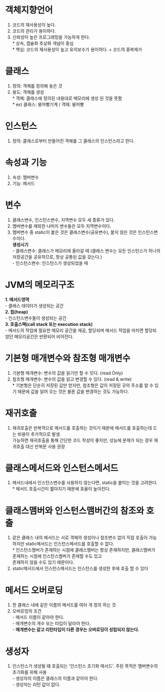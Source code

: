 # 객체지향언어
1. 코드의 재사용성이 높다.
2. 코드의 관리가 용이하다.
3. 신뢰성이 높은 프로그래밍을 가능하게 한다.
<br> * 상속, 캡슐화 추상화 개념이 중심
<br> * 핵심: 코드의 재사용성이 높고 유지보수가 용이하다. + 코드의 중복제거

# 클래스
1. 정의: 객체를 정의해 놓은 것
2. 용도: 객체를 생성
<br> * 객체: 클래스에 정의된 내용대로 메모리에 생성 된 것을 뜻함
<br> * ex) 클래스: 붕어빵기계 / 객체: 붕어빵 

# 인스턴스
1. 정의: 클래스로부터 만들어진 객체를 그 클래스의 인스턴스라고 한다.

# 속성과 기능
1. 속성: 멤버변수
2. 기능: 메서드

# 변수
1. 클래스변수, 인스턴스변수, 지역변수 모두 세 종류가 있다.
2. 맴버변수를 제외한 나머지 변수들은 모두 지역변수이다.
3. 멤버변수 중 static이 붙은 것은 클래스변수(공유변수), 붙지 않은 것은 인스턴스변수이다.
<br> **생성시기**
<br> - 클래스변수: 클래스가 메모리에 올라갈 때 (클래스 변수는 모든 인스턴스가 하나의 저장공간을 공유하므로, 항상 공통된 값을 갖는다.)
<br> - 인스턴스변수: 인스턴스가 생성되었을 때

# JVM의 메모리구조
**1. 메서드영역**
<br> - 클래스 데이터가 생성되는 공간<br>
**2. 힙(heap)**
<br> - 인스턴스변수들이 생성되는 공간<br>
**3. 호출스택(call stack 또는 execution stack)**
<br> - 메서드의 작업에 필요한 메모리 공간을 제공, 할당되며 메서드 작업을 마치면 할당되었던 메모리공간은 반환되어 비어진다.

# 기본형 매개변수와 참조형 매개변수
1. 기본형 매개변수: 변수의 값을 읽기만 할 수 잇다. (read Only)
2. 참조형 매개변수: 변수의 값을 읽고 변경할 수 있다. (read & write)
<br> * 기본형은 단순히 저장된 값만 얻지만, 참조형은 값이 저장된 곳의 주소를 알 수 있기 때문에 값을 읽어 오는 것은 물론 값을 변경하는 것도 가능하다.

# 재귀호출
1. 재귀호출은 반복적으로 메서드를 호출하는 것이기 때문에 메서드를 호출하는데 드는 비용이 추가적으로 발생.
<br>가능하면 재귀호출을 통해 간단한 코드 작성이 좋지만, 성능에 문제가 되는 경우 재귀호출 대신 반복문 사용 권장

# 클래스메서드와 인스턴스메서드
1. 메서드내에서 인스턴스변수를 사용하지 않는다면, static을 붙이는 것을 고려한다.
<br> * 메서드 호출시간이 짧아지기 때문에 효율이 높아진다.

# 클래스맴버와 인스턴스맴버간의 참조와 호출
1. 같은 클래스 내의 메서드는 서로 객체의 생성이나 참조변수 없이 직접 호출이 가능하지만 static메서드는 인스턴스메서드를 호출할 수 없다.
<br> * 인스턴스멤버가 존재하는 시점에 클래스멤버는 항상 존재하지만, 클래스멤버가 존재하는 시점에 인스턴스멤버가 존재할 수도 있고
<br>   존재하지 않을 수도 있기 때문이다.
2. static메서드에서 인스턴스메서드는 인스턴스를 생성한 후에 호출 할 수 있다

# 메서드 오버로딩
1. 한 클래스 내에 같은 이름의 메서드를 여러 개 정의 하는 것
2. 오버로밍의 조건
<br> - 메서드 이름이 같아야 한다.
<br> - 매개변수의 개수 또는 타입이 달라야 한다.
<br> - **매개변수는 같고 리턴타입이 다른 경우는 오버로딩이 성립되지 않는다.**

# 생성자
1. 인스턴스가 생성될 떄 호출되는 '인스턴스 초기화 메서드'. 주된 목적은 멤버변수의 초기화를 위해 사용
<br> - 생성자의 이름은 클래스의 이름과 같아야 한다.
<br> - 생성자는 리턴 값이 없다.
